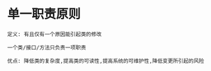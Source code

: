 # 单一职责原则

    定义: 有且仅有一个原因能引起类的修改
    
    一个类/接口/方法只负责一项职责
    
    优点: 降低类的复杂度,提高类的可读性,提高系统的可维护性,降低变更所引起的风险

